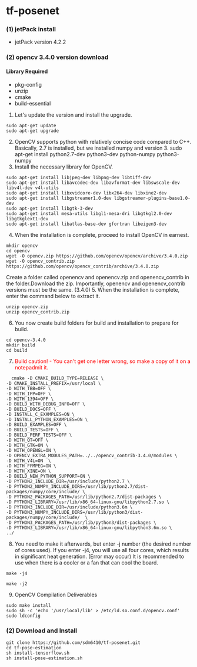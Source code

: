 # tf-posenet
### (1) jetPack install 
 * jetPack version 4.2.2

### (2) opencv 3.4.0 version download

#### Library Required
 - pkg-config
 - unzip
 - cmake
 - build-essential
1. Let's update the version and install the upgrade.
```
sudo apt-get update  
sudo apt-get upgrade 
```
2. OpenCV supports python with relatively concise code compared to C++.  Basically, 2.7 is installed, but we installed numpy and version 3.
sudo apt-get install python2.7-dev python3-dev python-numpy python3-numpy  
3. Install the necessary library for OpenCV.
```
sudo apt-get install libjpeg-dev libpng-dev libtiff-dev  
sudo apt-get install libavcodec-dev libavformat-dev libswscale-dev libv4l-dev v4l-utils   
sudo apt-get install libxvidcore-dev libx264-dev libxine2-dev  
sudo apt-get install libgstreamer1.0-dev libgstreamer-plugins-base1.0-dev  
sudo apt-get install libgtk-3-dev  
sudo apt-get install mesa-utils libgl1-mesa-dri libgtkgl2.0-dev libgtkglext1-dev  
sudo apt-get install libatlas-base-dev gfortran libeigen3-dev  
```
4. When the installation is complete, proceed to install OpenCV in earnest.
```
mkdir opencv  
cd opencv  
wget -O opencv.zip https://github.com/opencv/opencv/archive/3.4.0.zip  
wget -O opencv_contrib.zip https://github.com/opencv/opencv_contrib/archive/3.4.0.zip  
```
Create a folder called openencv and openencv.zip and openencv_contrib in the folder.Download the zip. 
Importantly, openencv and openencv_contrib versions must be the same. (3.4.0)
5. When the installation is complete, enter the command below to extract it.
```
unzip opencv.zip  
unzip opencv_contrib.zip  
```
6. You now create build folders for build and installation to prepare for build.
```
cd opencv-3.4.0  
mkdir build  
cd build  
```
7. <span style="color:red">Build caution!<span> - You can't get one letter wrong, so make a copy of it on a notepadmit it.

```
  cmake -D CMAKE_BUILD_TYPE=RELEASE \  
-D CMAKE_INSTALL_PREFIX=/usr/local \  
-D WITH_TBB=OFF \  
-D WITH_IPP=OFF \  
-D WITH_1394=OFF \  
-D BUILD_WITH_DEBUG_INFO=OFF \  
-D BUILD_DOCS=OFF \  
-D INSTALL_C_EXAMPLES=ON \  
-D INSTALL_PYTHON_EXAMPLES=ON \  
-D BUILD_EXAMPLES=OFF \  
-D BUILD_TESTS=OFF \  
-D BUILD_PERF_TESTS=OFF \  
-D WITH_QT=OFF \  
-D WITH_GTK=ON \  
-D WITH_OPENGL=ON \  
-D OPENCV_EXTRA_MODULES_PATH=../../opencv_contrib-3.4.0/modules \  
-D WITH_V4L=ON  \  
-D WITH_FFMPEG=ON \  
-D WITH_XINE=ON \  
-D BUILD_NEW_PYTHON_SUPPORT=ON \  
-D PYTHON2_INCLUDE_DIR=/usr/include/python2.7 \  
-D PYTHON2_NUMPY_INCLUDE_DIRS=/usr/lib/python2.7/dist-packages/numpy/core/include/ \  
-D PYTHON2_PACKAGES_PATH=/usr/lib/python2.7/dist-packages \  
-D PYTHON2_LIBRARY=/usr/lib/x86_64-linux-gnu/libpython2.7.so \  
-D PYTHON3_INCLUDE_DIR=/usr/include/python3.6m \  
-D PYTHON3_NUMPY_INCLUDE_DIRS=/usr/lib/python3/dist-packages/numpy/core/include/  \  
-D PYTHON3_PACKAGES_PATH=/usr/lib/python3/dist-packages \  
-D PYTHON3_LIBRARY=/usr/lib/x86_64-linux-gnu/libpython3.6m.so \  
../  
```

8. You need to make it afterwards, but enter -j number (the desired number of cores used). If you enter -j4, you will use all four cores, which results in significant heat generation. (Error may occur) It is recommended to use when there is a cooler or a fan that can cool the board.
```
make -j4
```
```
make -j2
```
9. OpenCV Compilation Deliverables
```
sudo make install  
sudo sh -c 'echo '/usr/local/lib' > /etc/ld.so.conf.d/opencv.conf'  
sudo ldconfig  
```
### (2) Download and Install
```
git clone https://github.com/sdm6410/tf-posenet.git  
cd tf-pose-estimation  
sh install-tensorflow.sh  
sh install-pose-estimation.sh  
```
